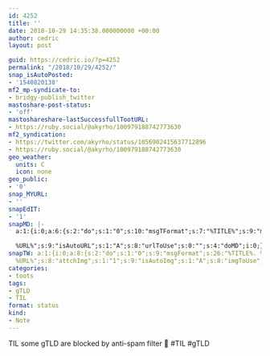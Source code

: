```yaml
---
id: 4252
title: ''
date: 2018-10-29 14:35:38.000000000 +00:00
author: cedric
layout: post

guid: https://cedric.io/?p=4252
permalink: "/2018/10/29/4252/"
snap_isAutoPosted:
- '1540820138'
mf2_mp-syndicate-to:
- bridgy-publish_twitter
mastoshare-post-status:
- 'off'
mastoshareshare-lastSuccessfullTootURL:
- https://ruby.social/@akyrho/100979188742773630
mf2_syndication:
- https://twitter.com/akyrho/status/1056902415637712896
- https://ruby.social/@akyrho/100979188742773630
geo_weather:
  units: C
  icon: none
geo_public:
- '0'
snap_MYURL:
- ''
snapEdIT:
- '1'
snapMD: |-
  a:1:{i:0;a:6:{s:2:"do";s:1:"0";s:10:"msgTFormat";s:7:"%TITLE%";s:9:"msgFormat";s:19:"%FULLTEXT%

  %URL%";s:9:"isAutoURL";s:1:"A";s:8:"urlToUse";s:0:"";s:4:"doMD";i:0;}}"
snapTW: a:1:{i:0;a:8:{s:2:"do";s:1:"0";s:9:"msgFormat";s:26:"%TITLE%. %EXCERPT% -
  %URL%";s:8:"attchImg";s:1:"1";s:9:"isAutoImg";s:1:"A";s:8:"imgToUse";s:0:"";s:9:"isAutoURL";s:1:"A";s:8:"urlToUse";s:0:"";s:4:"doTW";i:0;}}
categories:
- toots
tags:
- gTLD
- TIL
format: status
kind:
- Note
---
```

TIL some gTLD are blocked by anti-spam filter 🙁 #TIL #gTLD